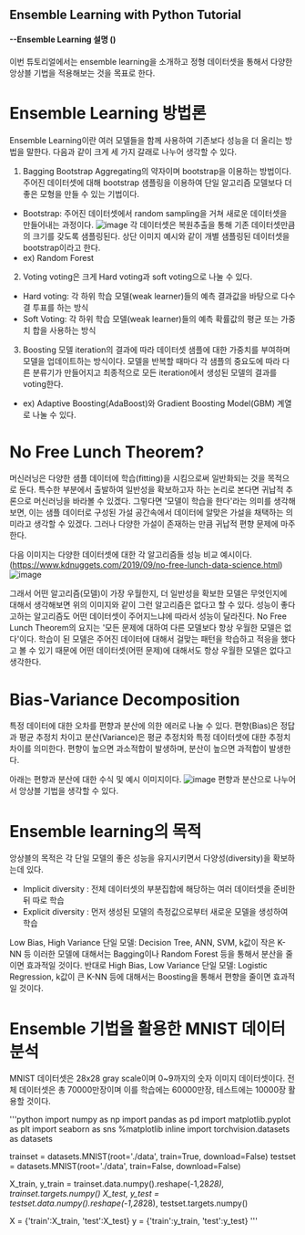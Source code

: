 ## Ensemble Learning with Python Tutorial

#### --Ensemble Learning 설명 ()


이번 튜토리얼에서는 ensemble learning을 소개하고 정형 데이터셋을 통해서 다양한 앙상블 기법을 적용해보는 것을 목표로 한다.

# Ensemble Learning 방법론
Ensemble Learning이란 여러 모델들을 함께 사용하여 기존보다 성능을 더 올리는 방법을 말한다.
다음과 같이 크게 세 가지 갈래로 나누어 생각할 수 있다.

1. Bagging
Bootstrap Aggregating의 약자이며 bootstrap을 이용하는 방법이다. 주어진 데이터셋에 대해 bootstrap 샘플링을 이용하여 단일 알고리즘 모델보다 더 좋은 모형을 만들 수 있는 기법이다.

* Bootstrap: 주어진 데이터셋에서 random sampling을 거쳐 새로운 데이터셋을 만들어내는 과정이다.
![image](https://user-images.githubusercontent.com/115562646/205045270-afc769ae-0d0c-4375-9784-a6e8ec80b04c.png)
각 데이터셋은 복원추출을 통해 기존 데이터셋만큼의 크기를 갖도록 샘플링된다. 상단 이미지 예시와 같이 개별 샘플링된 데이터셋을 bootstrap이라고 한다.
* ex) Random Forest


2. Voting
voting은 크게 Hard voting과 soft voting으로 나눌 수 있다.
* Hard voting: 각 하위 학습 모델(weak learner)들의 예측 결과값을 바탕으로 다수결 투표를 하는 방식
* Soft Voting: 각 하위 학습 모델(weak learner)들의 예측 확률값의 평균 또는 가중치 합을 사용하는 방식


3. Boosting
모델 iteration의 결과에 따라 데이터셋 샘플에 대한 가중치를 부여하며 모델을 업데이트하는 방식이다. 모델을 반복할 때마다 각 샘플의 중요도에 따라 다른 분류기가 만들어지고 최종적으로 모든 iteration에서 생성된 모델의 결과를 voting한다.
* ex) Adaptive Boosting(AdaBoost)와 Gradient Boosting Model(GBM) 계열로 나눌 수 있다.



# No Free Lunch Theorem?
머신러닝은 다양한 샘플 데이터에 학습(fitting)을 시킴으로써 일반화되는 것을 목적으로 둔다. 특수한 부분에서 출발하여 일반성을 확보하고자 하는 논리로 본다면 귀납적 추론으로 머신러닝을 바라볼 수 있겠다. 그렇다면 '모델이 학습을 한다'라는 의미를 생각해보면, 이는 샘플 데이터로 구성된 가설 공간속에서 데이터에 알맞은 가설을 채택하는 의미라고 생각할 수 있겠다. 그러나 다양한 가설이 존재하는 만큼 귀납적 편향 문제에 마주한다.

다음 이미지는 다양한 데이터셋에 대한 각 알고리즘들 성능 비교 예시이다. (https://www.kdnuggets.com/2019/09/no-free-lunch-data-science.html)
![image](https://user-images.githubusercontent.com/115562646/205047080-c6e31605-702b-4350-b77a-ec5f9b663bde.png)

그래서 어떤 알고리즘(모델)이 가장 우월한지, 더 일반성을 확보한 모델은 무엇인지에 대해서 생각해보면 위의 이미지와 같이 그런 알고리즘은 없다고 할 수 있다.
성능이 좋다고하는 알고리즘도 어떤 데이터셋이 주어지느냐에 따라서 성능이 달라진다. No Free Lunch Theorem의 요지는 '모든 문제에 대하여 다른 모델보다 항상 우월한 모델은 없다'이다.
학습이 된 모델은 주어진 데이터에 대해서 걸맞는 패턴을 학습하고 적응을 했다고 볼 수 있기 때문에 어떤 데이터셋(어떤 문제)에 대해서도 항상 우월한 모델은 없다고 생각한다.



# Bias-Variance Decomposition
특정 데이터에 대한 오차를 편향과 분산에 의한 에러로 나눌 수 있다. 편향(Bias)은 정답과 평균 추정치 차이고 분산(Variance)은 평균 추정치와 특정 데이터셋에 대한 추정치 차이를 의미한다. 편향이 높으면 과소적합이 발생하며, 분산이 높으면 과적합이 발생한다.

아래는 편향과 분산에 대한 수식 및 예시 이미지이다.
![image](https://user-images.githubusercontent.com/115562646/205048472-3fa62c02-d547-4182-887d-80c98715f71c.png)
편향과 분산으로 나누어서 앙상블 기법을 생각할 수 있다.

# Ensemble learning의 목적
앙상블의 목적은 각 단일 모델의 좋은 성능을 유지시키면서 다양성(diversity)을 확보하는데 있다.
* Implicit diversity : 전체 데이터셋의 부분집합에 해당하는 여러 데이터셋을 준비한 뒤 따로 학습
* Explicit diversity : 먼저 생성된 모델의 측정값으로부터 새로운 모델을 생성하여 학습

Low Bias, High Variance 단일 모델: Decision Tree, ANN, SVM, k값이 작은 K-NN 등 이러한 모델에 대해서는 Bagging이나 Random Forest 등을 통해서 분산을 줄이면 효과적일 것이다.
반대로 High Bias, Low Variance 단일 모델: Logistic Regression, k값이 큰 K-NN 등에 대해서는 Boosting을 통해서 편향을 줄이면 효과적일 것이다.


# Ensemble 기법을 활용한 MNIST 데이터 분석
MNIST 데이터셋은 28x28 gray scale이며 0~9까지의 숫자 이미지 데이터셋이다. 전체 데이터셋은 총 70000만장이며 이를 학습에는 60000만장, 테스트에는 10000장 활용할 것이다.

'''python
import numpy as np
import pandas as pd
import matplotlib.pyplot as plt
import seaborn as sns
%matplotlib inline
import torchvision.datasets as datasets

trainset = datasets.MNIST(root='./data', train=True, download=False)
testset = datasets.MNIST(root='./data', train=False, download=False)

X_train, y_train = trainset.data.numpy().reshape(-1,28*28), trainset.targets.numpy()
X_test, y_test = testset.data.numpy().reshape(-1,28*28), testset.targets.numpy()

X = {'train':X_train, 'test':X_test}
y = {'train':y_train, 'test':y_test}
'''
